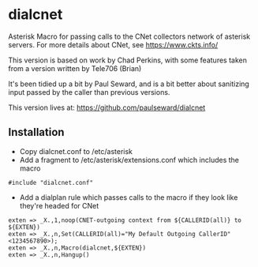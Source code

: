 dialcnet
========

Asterisk Macro for passing calls to the CNet collectors network of asterisk servers.  For more details about CNet, see https://www.ckts.info/

This version is based on work by Chad Perkins, with some features taken from a version written by Tele706 (Brian)

It's been tidied up a bit by Paul Seward, and is a bit better about sanitizing input passed by the caller than previous versions.

This version lives at: https://github.com/paulseward/dialcnet

Installation
------------

- Copy dialcnet.conf to /etc/asterisk
- Add a fragment to /etc/asterisk/extensions.conf which includes the macro
```
#include "dialcnet.conf"
```
- Add a dialplan rule which passes calls to the macro if they look like they're headed for CNet
```
exten => _X.,1,noop(CNET-outgoing context from ${CALLERID(all)} to ${EXTEN})
exten => _X.,n,Set(CALLERID(all)="My Default Outgoing CallerID" <1234567890>);
exten => _X.,n,Macro(dialcnet,${EXTEN})
exten => _X.,n,Hangup()
```
